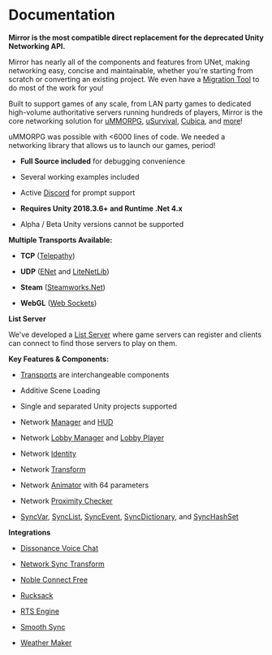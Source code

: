 # Documentation

**Mirror is the most compatible direct replacement for the deprecated Unity Networking API.**

Mirror has nearly all of the components and features from UNet, making networking easy, concise and maintainable, whether you're starting from scratch or converting an existing project. We even have a [Migration Tool](articles/General/Migration.md) to do most of the work for you!

Built to support games of any scale, from LAN party games to dedicated high-volume authoritative servers running hundreds of players, Mirror is the core networking solution for [uMMORPG](https://assetstore.unity.com/packages/templates/systems/ummorpg-51212), [uSurvival](https://assetstore.unity.com/packages/templates/systems/usurvival-95015), [Cubica](https://www.cubica.net/), and [more](articles/General/Showcase.md)!

uMMORPG was possible with \<6000 lines of code. We needed a networking library that allows us to launch our games, period!

-   **Full Source included** for debugging convenience

-   Several working examples included

-   Active [Discord](https://discord.gg/2BvnM4R) for prompt support

-   **Requires Unity 2018.3.6+ and Runtime .Net 4.x**

-   Alpha / Beta Unity versions cannot be supported

**Multiple Transports Available:**

-   **TCP** ([Telepathy](articles/Transports/Telepathy.md))

-   **UDP** ([ENet](articles/Transports/Ignorance.md) and [LiteNetLib](articles/Transports/LiteNetLib4Mirror.md))

-   **Steam** ([Steamworks.Net](articles/Transports/Fizzy.md))

-   **WebGL** ([Web Sockets](articles/Transports/WebSockets.md))

**List Server**

We've developed a [List Server](https://mirror-networking.com/list-server/) where game servers can register and clients can connect to find those servers to play on them.

**Key Features & Components:**

-   [Transports](articles/Transports/index.md) are interchangeable components

-   Additive Scene Loading

-   Single and separated Unity projects supported

-   Network [Manager](articles/Components/NetworkManager.md) and [HUD](articles/Components/NetworkManagerHUD.md)

-   Network [Lobby Manager](articles/Components/NetworkLobbyManager.md) and [Lobby Player](articles/Components/NetworkLobbyPlayer.md)

-   Network [Identity](articles/Components/NetworkIdentity.md)

-   Network [Transform](articles/Components/NetworkTransform.md)

-   Network [Animator](articles/Components/NetworkAnimator.md) with 64 parameters

-   Network [Proximity Checker](articles/Components/NetworkProximityChecker.md)

-   [SyncVar](articles/Classes/SyncVars.md), [SyncList](articles/Classes/SyncLists.md), [SyncEvent](articles/Classes/SyncEvent.md), [SyncDictionary](articles/Classes/SyncDictionary.md), and [SyncHashSet](articles/Classes/SyncHashSet.md)

**Integrations**

-   [Dissonance Voice Chat](https://assetstore.unity.com/packages/tools/audio/dissonance-voice-chat-70078)

-   [Network Sync Transform](https://github.com/emotitron/NetworkSyncTransform)

-   [Noble Connect Free](https://assetstore.unity.com/packages/tools/network/noble-connect-free-141599)

-   [Rucksack](https://assetstore.unity.com/packages/templates/systems/rucksack-multiplayer-inventory-system-114921)

-   [RTS Engine](https://assetstore.unity.com/packages/templates/packs/rts-engine-79732)

-   [Smooth Sync](https://assetstore.unity.com/packages/tools/network/smooth-sync-96925)

-   [Weather Maker](https://assetstore.unity.com/packages/tools/particles-effects/weather-maker-unity-weather-system-sky-water-volumetric-clouds-a-60955)
